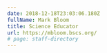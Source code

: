 ```yaml
---
date: 2018-12-18T23:03:06.180Z
fullName: Mark Bloom
title: Science Educator
url: https://mbloom.bscs.org/
# page: staff-directory
---
```

